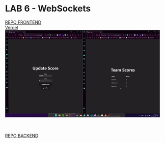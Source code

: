# LAB 6 - WebSockets

[REPO FRONTEND](https://github.com/ArneSamson/DEV5-LAB6-FRONTEND/tree/main)
<br>
[Vercel](https://dev-5-lab-6-frontend.vercel.app/)
<br>
![](https://raw.githubusercontent.com/ArneSamson/DEV5-LAB6-FRONTEND/main/src/assets/DEV5-LAB6.gif)

<br><br>
[REPO BACKEND](https://github.com/ArneSamson/DEV5-LAB6-BACKEND/tree/main)


